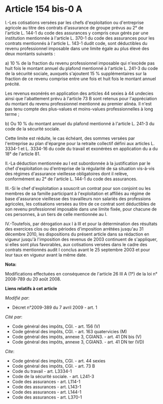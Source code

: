 # Article 154 bis-0 A

I.-Les cotisations versées par les chefs d'exploitation ou d'entreprise agricole au titre des contrats d'assurance de groupe
prévus au 2° de l'article L. 144-1 du code des assurances y compris ceux gérés par une institution mentionnée à l'article L.
370-1 du code des assurances pour les contrats mentionnés à l'article L. 143-1 dudit code, sont déductibles du revenu
professionnel imposable dans une limite égale au plus élevé des deux montants suivants : 

a) 10 % de la fraction du revenu professionnel imposable qui n'excède pas huit fois le montant annuel du plafond mentionné à
l'article L. 241-3 du code de la sécurité sociale, auxquels s'ajoutent 15 % supplémentaires sur la fraction de ce revenu
comprise entre une fois et huit fois le montant annuel précité. 

Les revenus exonérés en application des articles 44 sexies à 44 undecies ainsi que l'abattement prévu à l'article 73 B sont
retenus pour l'appréciation du montant du revenu professionnel mentionné au premier alinéa. Il n'est pas tenu compte des
plus-values et moins-values professionnelles à long terme ; 

b) Ou 10 % du montant annuel du plafond mentionné à l'article L. 241-3 du code de la sécurité sociale. 

Cette limite est réduite, le cas échéant, des sommes versées par l'entreprise au plan d'épargne pour la retraite collectif
défini aux articles L. 3334-1 et L. 3334-16 du code du travail et exonérées en application du a du 18° de l'article 81. 

II.-La déduction mentionnée au I est subordonnée à la justification par le chef d'exploitation ou d'entreprise de la
régularité de sa situation vis-à-vis des régimes d'assurance vieillesse obligatoires dont il relève, conformément au 2° de
l'article L. 144-1 du code des assurances. 

III.-Si le chef d'exploitation a souscrit un contrat pour son conjoint ou les membres de sa famille participant à
l'exploitation et affiliés au régime de base d'assurance vieillesse des travailleurs non salariés des professions agricoles,
les cotisations versées au titre de ce contrat sont déductibles de son revenu professionnel imposable dans une limite fixée,
pour chacune de ces personnes, à un tiers de celle mentionnée au I. 

IV.-Toutefois, par dérogation aux I à III et pour la détermination des résultats des exercices clos ou des périodes
d'imposition arrêtées jusqu'au 31 décembre 2010, les dispositions du présent article dans sa rédaction en vigueur jusqu'à
l'imposition des revenus de 2003 continuent de s'appliquer, si elles sont plus favorables, aux cotisations versées dans le
cadre des contrats mentionnés audit I conclus avant le 25 septembre 2003 et pour leur taux en vigueur avant la même date.

**Nota:**

Modifications effectuées en conséquence de l'article 26 III A (1°) de la loi n° 2008-789 du 20 août 2008.

**Liens relatifs à cet article**

_Modifié par_:

  - Décret n°2009-389 du 7 avril 2009 - art. 1

_Cité par_:

  - Code général des impôts, CGI. - art. 156 (V)
  - Code général des impôts, CGI. - art. 163 quatervicies (M)
  - Code général des impôts, annexe 3, CGIAN3. - art. 41 DN bis (V)
  - Code général des impôts, annexe 3, CGIAN3. - art. 41 DN ter (VD)

_Cite_:

  - Code général des impôts, CGI. - art. 44 sexies
  - Code général des impôts, CGI. - art. 73 B
  - Code du travail - art. L3334-1
  - Code de la sécurité sociale. - art. L241-3
  - Code des assurances - art. L114-1
  - Code des assurances - art. L143-1
  - Code des assurances - art. L144-1
  - Code des assurances - art. L370-1
